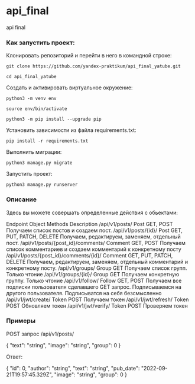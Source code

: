 # api_final
api final

### Как запустить проект:

Клонировать репозиторий и перейти в него в командной строке:

```
git clone https://github.com/yandex-praktikum/api_final_yatube.git
```

```
cd api_final_yatube
```

Cоздать и активировать виртуальное окружение:

```
python3 -m venv env
```

```
source env/bin/activate
```

```
python3 -m pip install --upgrade pip
```

Установить зависимости из файла requirements.txt:

```
pip install -r requirements.txt
```

Выполнить миграции:

```
python3 manage.py migrate
```

Запустить проект:

```
python3 manage.py runserver
```

### Описание

Здесь вы можете совершать определенные действия с обьектами:

Endpoint	Object	Methods	Description
/api/v1/posts/	Post	GET, POST	Получаем список постов и создаем пост.
/api/v1/posts/{id}/	Post	GET, PUT, PATCH, DELETE	Получаем, редактируем, заменяем, отдельный пост.
/api/v1/posts/{post_id}/comments/	Comment	GET, POST	Получаем список комментариев и создаем комментарий к конкретному посту
/api/v1/posts/{post_id}/comments/{id}/	Comment	GET, PUT, PATCH, DELETE	Получаем, редактируем, заменяем, отдельный комментарий и конкретному посту.
/api/v1/groups/	Group	GET	Получаем список групп. Только чтоние
/api/v1/groups/{id}/	Group	GET	Получаем конкретную группу. Только чтоние
/api/v1/follow/	Follow	GET, POST	Получаем все подписки пользователя сделавшего GET запрос. Подписываемся на другого пользователя. Подписыватся на себя безсмысленно
/api/v1/jwt/create/	Token	POST	Получаем токен
/api/v1/jwt/refresh/	Token	POST	Обновляем токен
/api/v1/jwt/verify/	Token	POST	Проверяем токен

### Примеры

POST запрос /api/v1/posts/

{
  "text": "string",
  "image": "string",
  "group": 0
}

Ответ:

{
  "id": 0,
  "author": "string",
  "text": "string",
  "pub_date": "2022-09-21T19:57:45.329Z",
  "image": "string",
  "group": 0
}

